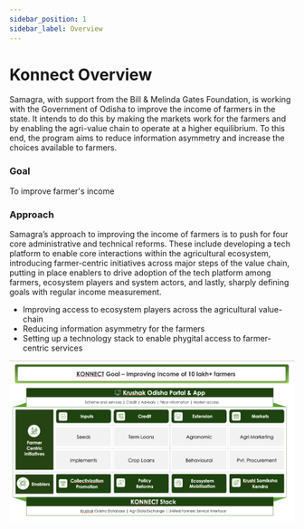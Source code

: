 ```yaml
---
sidebar_position: 1
sidebar_label: Overview
---
```

# Konnect Overview

Samagra, with support from the Bill & Melinda Gates Foundation, is working with the Government of Odisha to improve the income of farmers in the state. It intends to do this by making the markets work for the farmers and by enabling the agri-value chain to operate at a higher equilibrium. To this end, the program aims to reduce information asymmetry and increase the choices available to farmers.

### Goal

To improve farmer's income

### Approach

Samagra’s approach to improving the income of farmers is to push for four core administrative and technical reforms. These include developing a tech platform to enable core interactions within the agricultural ecosystem, introducing farmer-centric initiatives across major steps of the value chain, putting in place enablers to drive adoption of the tech platform among farmers, ecosystem players and system actors, and lastly, sharply defining goals with regular income measurement.

- Improving access to ecosystem players across the agricultural value-chain
- Reducing information asymmetry for the farmers
- Setting up a technology stack to enable phygital access to farmer-centric services


![Konnect Overview](../images/konnect-overview.png)

